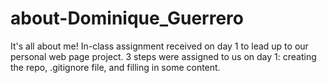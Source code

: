 # about-Dominique_Guerrero
It's all about me! In-class assignment received on day 1 to lead up to our personal web page project. 3 steps were assigned to us on day 1: creating the repo, .gitignore file, and filling in some content.
